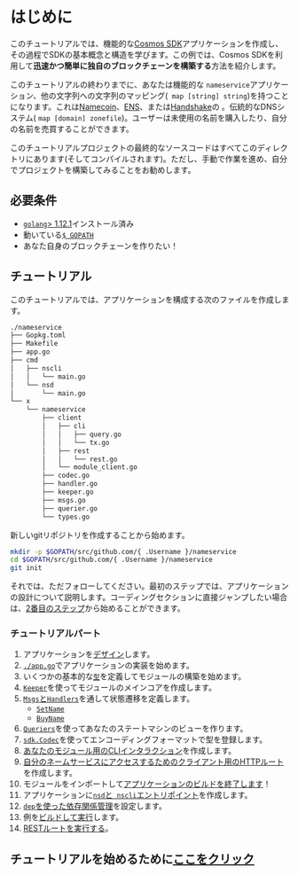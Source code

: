 # はじめに

このチュートリアルでは、機能的な[Cosmos SDK](https://github.com/cosmos/cosmos-sdk/)アプリケーションを作成し、その過程でSDKの基本概念と構造を学びます。この例では、Cosmos SDKを利用して**迅速かつ簡単に独自のブロックチェーンを構築する**方法を紹介します。

このチュートリアルの終わりまでに、あなたは機能的な `nameservice`アプリケーション、他の文字列への文字列のマッピング(` map [string] string`)を持つことになります。これは[Namecoin](https://namecoin.org/)、[ENS](https://ens.domains/)、または[Handshake](https://handshake.org/)の 。伝統的なDNSシステム( `map [domain] zonefile`)。ユーザーは未使用の名前を購入したり、自分の名前を売買することができます。

このチュートリアルプロジェクトの最終的なソースコードはすべてこのディレクトリにあります(そしてコンパイルされます)。ただし、手動で作業を進め、自分でプロジェクトを構築してみることをお勧めします。

## 必要条件

 -  [`golang`> 1.12.1](https://golang.org/doc/install)インストール済み
 - 動いている[`$ GOPATH`](https://github.com/golang/go/wiki/SettingGOPATH)
 - あなた自身のブロックチェーンを作りたい！

## チュートリアル

このチュートリアルでは、アプリケーションを構成する次のファイルを作成します。

```bash
./nameservice
├── Gopkg.toml
├── Makefile
├── app.go
├── cmd
│   ├── nscli
│   │   └── main.go
│   └── nsd
│       └── main.go
└── x
    └── nameservice
        ├── client
        │   ├── cli
        │   │   ├── query.go
        │   │   └── tx.go
        │   ├── rest
        │   │   └── rest.go
        │   └── module_client.go
        ├── codec.go
        ├── handler.go
        ├── keeper.go
        ├── msgs.go
        ├── querier.go
        └── types.go
```
新しいgitリポジトリを作成することから始めます。
```bash
mkdir -p $GOPATH/src/github.com/{ .Username }/nameservice
cd $GOPATH/src/github.com/{ .Username }/nameservice
git init
```

それでは、ただフォローしてください。最初のステップでは、アプリケーションの設計について説明します。コーディングセクションに直接ジャンプしたい場合は、[2番目のステップ](./keeper.md)から始めることができます。

### チュートリアルパート

1. アプリケーションを[デザイン](./app-design.md)します。
2. [`./app.go`](..app_init.md)でアプリケーションの実装を始めます。
3. いくつかの基本的な[`型`](types.md)を定義してモジュールの構築を始めます。
4. [`Keeper`](./keeper.md)を使ってモジュールのメインコアを作成します。
5. [`Msgs`と`Handlers`](./msgs-handlers.md)を通して状態遷移を定義します。
    * [`SetName`](set-name.md)
    * [`BuyName`](./buy-name.md)
6. [`Queriers`](./queriers.md)を使ってあなたのステートマシンのビューを作ります。
7. [`sdk.Codec`](./codec.md)を使ってエンコーディングフォーマットで型を登録します。
8. [あなたのモジュール用のCLIインタラクション](./cli.md)を作成します。
9. [自分のネームサービスにアクセスするためのクライアント用のHTTPルート](rest.md)を作成します。
10. モジュールをインポートして[アプリケーションのビルドを終了します](./app-complete.md)！
11. アプリケーションに[`nsd`と` nscli`エントリポイント](./entrypoint.md)を作成します。
12. [`dep`を使った依存関係管理](./dep.md)を設定します。
13. 例を[ビルドして実行](./build-run.md)します。
14. [RESTルートを実行する](run-rest.md)。

## チュートリアルを始めるために[ここをクリック](./app-design.md)
